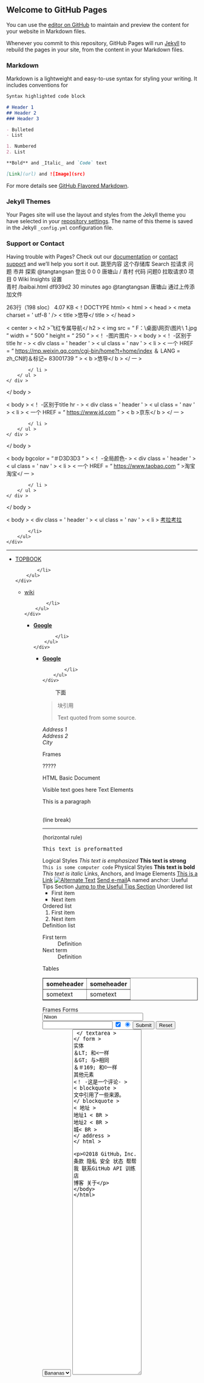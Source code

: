 ## Welcome to GitHub Pages

You can use the [editor on GitHub](https://github.com/tangtangsan/qingcun/edit/master/index.md) to maintain and preview the content for your website in Markdown files.

Whenever you commit to this repository, GitHub Pages will run [Jekyll](https://jekyllrb.com/) to rebuild the pages in your site, from the content in your Markdown files.

### Markdown

Markdown is a lightweight and easy-to-use syntax for styling your writing. It includes conventions for

```markdown
Syntax highlighted code block

# Header 1
## Header 2
### Header 3

- Bulleted
- List

1. Numbered
2. List

**Bold** and _Italic_ and `Code` text

[Link](url) and ![Image](src)
```

For more details see [GitHub Flavored Markdown](https://guides.github.com/features/mastering-markdown/).

### Jekyll Themes

Your Pages site will use the layout and styles from the Jekyll theme you have selected in your [repository settings](https://github.com/tangtangsan/qingcun/settings). The name of this theme is saved in the Jekyll `_config.yml` configuration file.

### Support or Contact

Having trouble with Pages? Check out our [documentation](https://help.github.com/categories/github-pages-basics/) or [contact support](https://github.com/contact) and we’ll help you sort it out.
跳至内容
这个存储库
Search
拉请求
问题
市井
探索
 @tangtangsan
 登出
0
0 0 唐塘山 / 青村
 代码 问题0 拉取请求0 项目 0 Wiki Insights 设置   
青村 /baibai.html
df939d2  30 minutes ago
@tangtangsan 唐塘山 通过上传添加文件
     
263行（198 sloc）  4.07 KB
<！DOCTYPE html>
< html >
< head >
	< meta  charset = ' utf-8 ' />
	< title >悠导</ title >
</ head >

< center > < h2 >飞红专属导航</ h2 >
< img  src = “ F：\桌面\网页\图片\ 1.jpg ”  width = “ 500 ”  height = “ 250 ” > <！ -图片图片- >
< body > <！ -区别于title hr - >
	< div  class = ' header ' >
		< ul  class = ' nav ' >
			< li >
				< 一个 HREF = “ https://mp.weixin.qq.com/cgi-bin/home?t=home/index ＆ LANG = zh_CN的＆标记= 83001739 ” > < b >悠导</ b > </ 一 >

			</ li >
		</ ul >
	</ div >
</ body >


< body > <！ -区别于title hr - >
	< div  class = ' header ' >
		< ul  class = ' nav ' >
			< li >
				< 一个 HREF = “ https://www.jd.com ” > < b >京东</ b > </ 一 >

			</ li >
		</ ul >
	</ div >
</ body >

< body  bgcolor = “＃D3D3D3 ” > <！ -全局颜色- >
	< div  class = ' header ' >
		< ul  class = ' nav ' >
			< li >
				< 一个 HREF = “ https://www.taobao.com ” >淘宝淘宝</ 一 >

			</ li >
		</ ul >
	</ div >
</ body >

< body >
	< div  class = ' header ' >
		< ul  class = ' nav ' >
			< li >
				<a href="https://www.kaola.com">考拉考拉</a>

			</li>
		</ul>
	</div>
</body>

<hr />  <!--分割线hr-->
<p>     <!--段落-->
<body>
	<div class='header'> 
		<ul class='nav'> 
			<li>
				<a href="http://topbook.cc">TOPBOOK</a>

			</li>
		</ul>
	</div>
</body>
</p>

<body>
	<div class='header'> 
		<ul class='nav'> 
			<li>
				<a href="https://www.wikipedia.org/">wiki</a>

			</li>
		</ul>
	</div>
</body>
</p>
<body >
	<div class='header'> 
		<ul class='nav'> 
			<li color="#D3D3D3">
				<a href="https://www.google.com"><b>Google</b></a>

			</li>
		</ul>
	</div>
</body>
</p>
</p>
<body >
	<div class='header'> 
		<ul class='nav'> 
			<li color="#D3D3D3">
				<a href="https://www.google.com"><b>Google</b></a>

			</li>
		</ul>
	</div>
</body>
</p>





















<pre>
	下面<!--预留格式-->
</pre>
























<!-- This is a comment -->
<blockquote> <p>块引用</p>
Text quoted from some source.
</blockquote>
<address>
Address 1<br>
Address 2<br>
City<br>
</address>

Frames
<frameset cols="15%,75%">
  <frame src="page1.htm">
  <frame src="page2.htm">
</frameset>?????


HTML Basic Document
<html>
<head>
<title>Document name goes here</title>
</head>
<body>
Visible text goes here
</body>
</html>
Text Elements
<p>This is a paragraph</p>
<br> (line break)
<hr> (horizontal rule)
<pre>This text is preformatted</pre>
Logical Styles
<em>This text is emphasized</em>
<strong>This text is strong</strong>
<code>This is some computer code</code>
Physical Styles
<b>This text is bold</b>
<i>This text is italic</i>
Links, Anchors, and Image Elements
<a href="http://www.example.com/">This is a Link</a>
<a href="http://www.example.com/"><img src="URL"
alt="Alternate Text"></a>
<a href="mailto:webmaster@example.com">Send e-mail</a>A named anchor:
<a name="tips">Useful Tips Section</a>
<a href="#tips">Jump to the Useful Tips Section</a>
Unordered list
<ul>
<li>First item</li>
<li>Next item</li>
</ul>
Ordered list
<ol>
<li>First item</li>
<li>Next item</li>
</ol>
Definition list
<dl>
<dt>First term</dt>
<dd>Definition</dd>
<dt>Next term</dt>
<dd>Definition</dd>
</dl>
Tables
<table border="1">
<tr>
  <th>someheader</th>
  <th>someheader</th>
</tr>
<tr>
  <td>sometext</td>
  <td>sometext</td>
</tr>
</table>
Frames
<frameset cols="25%,75%">
  <frame src="page1.htm">
  <frame src="page2.htm">
</frameset>
Forms
<form action="http://www.example.com/test.asp" method="post/get">
<input type="text" name="lastname"
value="Nixon" size="30" maxlength="50">
<input type="password">
<input type="checkbox" checked="checked">
<input type="radio" checked="checked">
<input type="submit">
<input type="reset">
<input type="hidden">
<select>
<option>Apples
<option selected>Bananas
<option>Cherries
</select>
<textarea name="Comment" rows="60"
cols = “ 20 ” > </ textarea >
</ form >
实体
＆LT; 和<一样
＆GT; 与>相同
＆＃169; 和©一样
其他元素
<！ -这是一个评论- >
< blockquote >
文中引用了一些来源。
</ blockquote >
< 地址 >
地址1 < BR >
地址2 < BR >
城< BR >
</ address >
</ html >

©2018 GitHub，Inc.
条款
隐私
安全
状态
帮帮我
联系GitHub
API
训练
店
博客
关于

